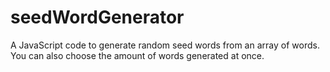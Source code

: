 # seedWordGenerator
A JavaScript code to generate random seed words from an array of words. You can also choose the amount of words generated at once.
